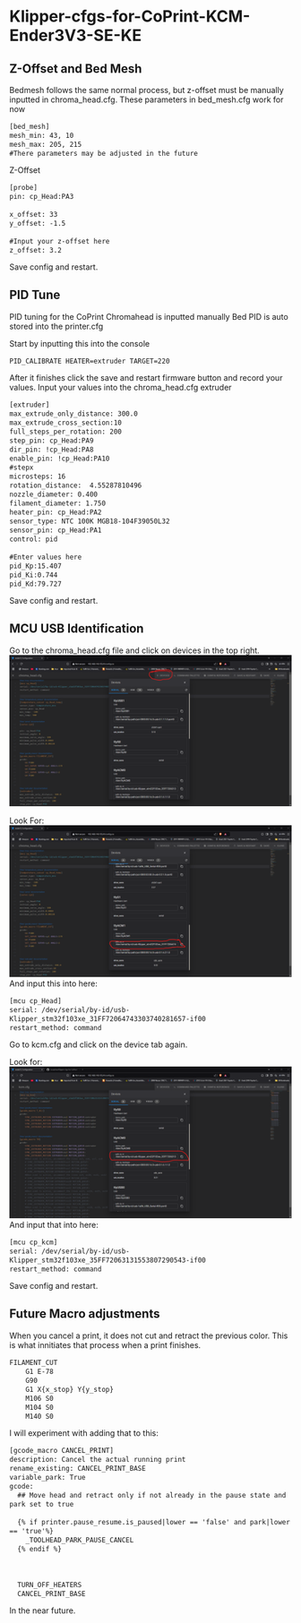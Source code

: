 # Klipper-cfgs-for-CoPrint-KCM-Ender3V3-SE-KE

## Z-Offset and Bed Mesh
Bedmesh follows the same normal process, but z-offset must be manually inputted in chroma_head.cfg.
These parameters in bed_mesh.cfg work for now
```
[bed_mesh]
mesh_min: 43, 10
mesh_max: 205, 215
#There parameters may be adjusted in the future
```

Z-Offset
```
[probe]
pin: cp_Head:PA3

x_offset: 33
y_offset: -1.5

#Input your z-offset here
z_offset: 3.2
```
Save config and restart.

## PID Tune 
PID tuning for the CoPrint Chromahead is inputted manually 
Bed PID is auto stored into the printer.cfg

Start by inputting this into the console 
```
PID_CALIBRATE HEATER=extruder TARGET=220 
```

After it finishes click the save and restart firmware button and record your values.
Input your values into the chroma_head.cfg extruder
```
[extruder]
max_extrude_only_distance: 300.0
max_extrude_cross_section:10
full_steps_per_rotation: 200
step_pin: cp_Head:PA9
dir_pin: !cp_Head:PA8
enable_pin: !cp_Head:PA10
#stepx
microsteps: 16
rotation_distance:  4.55287810496
nozzle_diameter: 0.400
filament_diameter: 1.750
heater_pin: cp_Head:PA2
sensor_type: NTC 100K MGB18-104F39050L32
sensor_pin: cp_Head:PA1
control: pid

#Enter values here
pid_Kp:15.407
pid_Ki:0.744
pid_Kd:79.727
```
Save config and restart.

## MCU USB Identification
Go to the chroma_head.cfg file and click on devices in the top right.
![Serial](images/device.png)

Look For:
![sLong](images/long.png)
And input this into here:
```
[mcu cp_Head]
serial: /dev/serial/by-id/usb-Klipper_stm32f103xe_31FF72064743303740281657-if00
restart_method: command
```

Go to kcm.cfg and click on the device tab again.

Look for:
![sKCM](images/kcm.png)
And input that into here:
```
[mcu cp_kcm]
serial: /dev/serial/by-id/usb-Klipper_stm32f103xe_35FF72063131553807290543-if00
restart_method: command
```
Save config and restart.

## Future Macro adjustments
When you cancel a print, it does not cut and retract the previous color. 
This is what innitiates that process when a print finishes.
```
FILAMENT_CUT
    G1 E-78
    G90
    G1 X{x_stop} Y{y_stop}
    M106 S0
    M104 S0
    M140 S0
```
I will experiment with adding that to this: 
```
[gcode_macro CANCEL_PRINT]
description: Cancel the actual running print
rename_existing: CANCEL_PRINT_BASE
variable_park: True
gcode:
  ## Move head and retract only if not already in the pause state and park set to true

  {% if printer.pause_resume.is_paused|lower == 'false' and park|lower == 'true'%}
    _TOOLHEAD_PARK_PAUSE_CANCEL
  {% endif %}



  TURN_OFF_HEATERS
  CANCEL_PRINT_BASE
``` 
In the near future.
